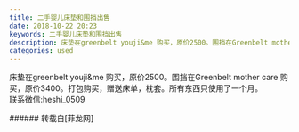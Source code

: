 ```yaml
---
title: 二手婴儿床垫和围挡出售
date: 2018-10-22 20:23
keywords: 二手婴儿床垫和围挡出售
description: 床垫在greenbelt youji&me 购买，原价2500。围挡在Greenbelt mother care 购买，原价3400。打包购买，赠送床单，枕套。所有东西只使用了一个月。联系微信:heshi_0509
categories: used
---
```

<td class="t_f" id="postmessage_2141943">

<img alt="" border="0" class="zoom" data-cf-modified-765d6e8eb0fce300966a0471-="" file="http://www.flw.ph/data/appbyme/upload/image/201810/22/5VtRpHSUK7nt.jpg" id="aimg_CJAQK" lazyloadthumb="1" onclick="" onmouseover="" src="http://www.flw.ph/data/appbyme/upload/image/201810/22/5VtRpHSUK7nt.jpg"/><br/>
床垫在greenbelt youji&amp;me 购买，原价2500。围挡在Greenbelt mother care 购买，原价3400。打包购买，赠送床单，枕套。所有东西只使用了一个月。<br/>
联系微信:heshi_0509<br/>
</td>
###### 转载自[菲龙网]